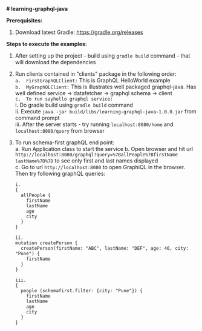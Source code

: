 **# learning-graphql-java**

**Prerequisites:**
1.  Download latest Gradle: https://gradle.org/releases

**Steps to execute the examples:**
1.  After setting up the project - build using `gradle build` command - that will download the dependencies
2.  Run clients contained in "clients" package in the following order:<br>
    `a.  FirstGraphQLClient:` This is GraphQL HelloWorld example<br> 
    `b.  MyGraphQLClient:` This is illustrates well packaged graphql-java. Has well defined service -> datafetcher -> graphql schema -> client<br>
    `c.  To run sayhello graphql service:`<br>
        i.      Do gradle build using `gradle build` command<br> 
        ii.     Execute `java -jar build/libs/learning-graphql-java-1.0.0.jar` from command prompt<br>
        iii.    After the server starts - try running `localhost:8080/home` and `localhost:8080/query` from browser
3.  To run schema-first graphQL end point:<br>
    a.  Run Application class to start the service 
    b.  Open browser and hit url `http://localhost:8080/graphql?query=%7BallPeople%7BfirstName lastName%7D%7D` to see only first and last names displayed<br>
    c.  Go to url `http://localhost:8080` to open GraphiQL in the browser. Then try following graphQL queries:<br>
    
        i.
        {
          allPeople {
            firstName
            lastName
            age
            city
          }
        }

        ii.
        mutation createPerson {
          createPerson(firstName: "ABC", lastName: "DEF", age: 40, city: "Pune") {
            firstName
          }
        }

        iii.
        {
          people (schemafirst.filter: {city: "Pune"}) {
            firstName
            lastName
            age
            city
          }
        }